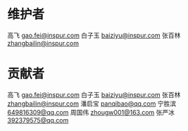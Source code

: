# 维护者
高飞 gao.fei@inspur.com
白子玉 baiziyu@inspur.com
张百林 zhangbailin@inspur.com

# 贡献者
高飞 gao.fei@inspur.com
白子玉 baiziyu@inspur.com
张百林 zhangbailin@inspur.com
潘启宝 panqibao@qq.com
宁胜滨 649816309@qq.com
周国伟 zhougw001@163.com
张严冰 392379575@qq.com
